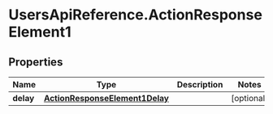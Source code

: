 # UsersApiReference.ActionResponseElement1

## Properties

Name | Type | Description | Notes
------------ | ------------- | ------------- | -------------
**delay** | [**ActionResponseElement1Delay**](ActionResponseElement1Delay.md) |  | [optional] 


